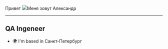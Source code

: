 Привет ![](https://user-images.githubusercontent.com/18350557/176309783-0785949b-9127-417c-8b55-ab5a4333674e.gif)Меня зовут Александр

--- 

QA Ingeneer
-----------

* 🌍  I'm based in Санкт-Петербург
